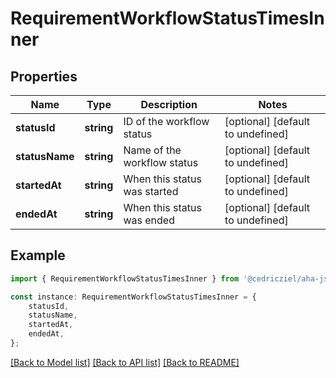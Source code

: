 # RequirementWorkflowStatusTimesInner


## Properties

Name | Type | Description | Notes
------------ | ------------- | ------------- | -------------
**statusId** | **string** | ID of the workflow status | [optional] [default to undefined]
**statusName** | **string** | Name of the workflow status | [optional] [default to undefined]
**startedAt** | **string** | When this status was started | [optional] [default to undefined]
**endedAt** | **string** | When this status was ended | [optional] [default to undefined]

## Example

```typescript
import { RequirementWorkflowStatusTimesInner } from '@cedricziel/aha-js';

const instance: RequirementWorkflowStatusTimesInner = {
    statusId,
    statusName,
    startedAt,
    endedAt,
};
```

[[Back to Model list]](../README.md#documentation-for-models) [[Back to API list]](../README.md#documentation-for-api-endpoints) [[Back to README]](../README.md)
